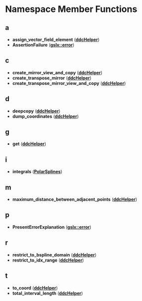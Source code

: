
# Namespace Member Functions



## a

* **assign\_vector\_field\_element** ([**ddcHelper**](namespaceddcHelper.md))
* **AssertionFailure** ([**gslx::error**](namespacegslx_1_1error.md))


## c

* **create\_mirror\_view\_and\_copy** ([**ddcHelper**](namespaceddcHelper.md))
* **create\_transpose\_mirror** ([**ddcHelper**](namespaceddcHelper.md))
* **create\_transpose\_mirror\_view\_and\_copy** ([**ddcHelper**](namespaceddcHelper.md))


## d

* **deepcopy** ([**ddcHelper**](namespaceddcHelper.md))
* **dump\_coordinates** ([**ddcHelper**](namespaceddcHelper.md))


## g

* **get** ([**ddcHelper**](namespaceddcHelper.md))


## i

* **integrals** ([**PolarSplines**](namespacePolarSplines.md))


## m

* **maximum\_distance\_between\_adjacent\_points** ([**ddcHelper**](namespaceddcHelper.md))


## p

* **PresentErrorExplanation** ([**gslx::error**](namespacegslx_1_1error.md))


## r

* **restrict\_to\_bspline\_domain** ([**ddcHelper**](namespaceddcHelper.md))
* **restrict\_to\_idx\_range** ([**ddcHelper**](namespaceddcHelper.md))


## t

* **to\_coord** ([**ddcHelper**](namespaceddcHelper.md))
* **total\_interval\_length** ([**ddcHelper**](namespaceddcHelper.md))




